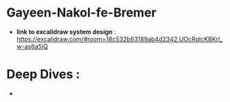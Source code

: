 # Gayeen-Nakol-fe-Bremer
- **link to excalidraw system design** : https://excalidraw.com/#room=18c532b63189ab4d2342,UOcRqlcKBKrl_w-as6a5jQ

# Deep Dives : 
- 
